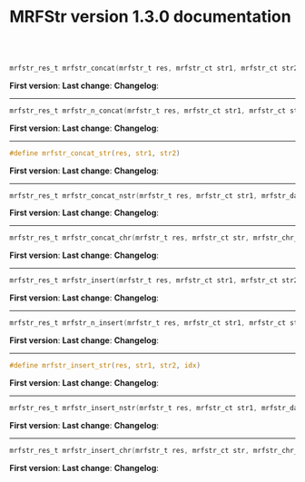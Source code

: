 # MRFStr version 1.3.0 documentation

<br></br>

```c
mrfstr_res_t mrfstr_concat(mrfstr_t res, mrfstr_ct str1, mrfstr_ct str2)
```

**First version**:
**Last change**:
**Changelog**:

---

```c
mrfstr_res_t mrfstr_n_concat(mrfstr_t res, mrfstr_ct str1, mrfstr_ct str2, mrfstr_size_t size)
```

**First version**:
**Last change**:
**Changelog**:

---

```c
#define mrfstr_concat_str(res, str1, str2)
```

**First version**:
**Last change**:
**Changelog**:

---

```c
mrfstr_res_t mrfstr_concat_nstr(mrfstr_t res, mrfstr_ct str1, mrfstr_data_ct str2, mrfstr_size_t size2)
```

**First version**:
**Last change**:
**Changelog**:

---

```c
mrfstr_res_t mrfstr_concat_chr(mrfstr_t res, mrfstr_ct str, mrfstr_chr_t chr)
```

**First version**:
**Last change**:
**Changelog**:

---

```c
mrfstr_res_t mrfstr_insert(mrfstr_t res, mrfstr_ct str1, mrfstr_ct str2, mrfstr_idx_t idx)
```

**First version**:
**Last change**:
**Changelog**:

---

```c
mrfstr_res_t mrfstr_n_insert(mrfstr_t res, mrfstr_ct str1, mrfstr_ct str2, mrfstr_idx_t idx, mrfstr_size_t size)
```

**First version**:
**Last change**:
**Changelog**:

---

```c
#define mrfstr_insert_str(res, str1, str2, idx)
```

**First version**:
**Last change**:
**Changelog**:

---

```c
mrfstr_res_t mrfstr_insert_nstr(mrfstr_t res, mrfstr_ct str1, mrfstr_data_ct str2, mrfstr_size_t size2, mrfstr_idx_t idx)
```

**First version**:
**Last change**:
**Changelog**:

---

```c
mrfstr_res_t mrfstr_insert_chr(mrfstr_t res, mrfstr_ct str, mrfstr_chr_t chr, mrfstr_idx_t idx)
```

**First version**:
**Last change**:
**Changelog**:
